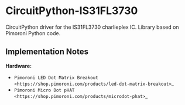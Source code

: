 # CircuitPython-IS31FL3730
CircuitPython driver for the IS31FL3730 charlieplex IC.
Library based on Pimoroni Python code.


Implementation Notes
--------------------
**Hardware:**
* `Pimoroni LED Dot Matrix Breakout
  <https://shop.pimoroni.com/products/led-dot-matrix-breakout>`_
* `Pimoroni Micro Dot pHAT
  <https://shop.pimoroni.com/products/microdot-phat>`_

